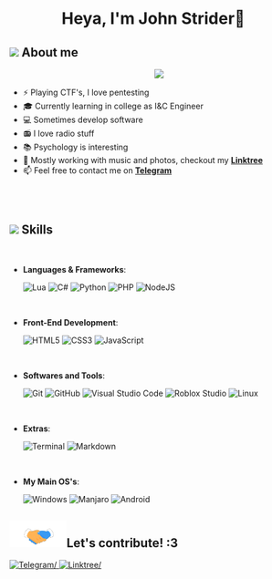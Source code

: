 <h1 align="center">Heya, I'm John Strider👋</h1>

## <picture><img src = "https://cdn3.emoji.gg/emojis/8649_FoxxoTail.gif" width = 50px></picture> **About me**

<picture> <img align="right" src="https://media2.giphy.com/media/YQitE4YNQNahy/giphy.gif" width = 250px></picture>

<br>

- ⚡ Playing CTF's, I love pentesting
- 🎓 Currently learning in college as I&C Engineer
- 💻 Sometimes develop software
- 📻 I love radio stuff
- 📚 Psychology is interesting
- 🎵 Mostly working with music and photos, checkout my **[Linktree](https://linktr.ee/johnstrider)**
- 📫 Feel free to contact me on **[Telegram](https://t.me/John_Strider)**

<br><br>

## <img src="https://media2.giphy.com/media/QssGEmpkyEOhBCb7e1/giphy.gif?cid=ecf05e47a0n3gi1bfqntqmob8g9aid1oyj2wr3ds3mg700bl&rid=giphy.gif" width ="50"><b> Skills</b>
<br>

<p align="center">

- **Languages & Frameworks**:
    
    ![Lua](https://img.shields.io/badge/Lua-%232C2D72.svg?style=for-the-badge&logo=lua&logoColor=white)
    ![C#](https://img.shields.io/badge/Csharp-%23239120.svg?style=for-the-badge&logo=csharp&logoColor=white)
    ![Python](https://img.shields.io/badge/Python-%2314354C.svg?style=for-the-badge&logo=python&logoColor=white)
    ![PHP](https://img.shields.io/badge/PHP-%23777BB4.svg?style=for-the-badge&logo=php&logoColor=white)
    ![NodeJS](https://img.shields.io/badge/NodeJS-%23339933.svg?style=for-the-badge&logo=nodedotjs&logoColor=white)

<br>   
    
- **Front-End Development**:

   ![HTML5](https://img.shields.io/badge/HTML5%20-%23E34F26.svg?style=for-the-badge&logo=html5&logoColor=white)
   ![CSS3](https://img.shields.io/badge/CSS%20-%231572B6.svg?style=for-the-badge&logo=css3&logoColor=white)
   ![JavaScript](https://img.shields.io/badge/JavaScript%20-%23F7DF1E.svg?style=for-the-badge&logo=javascript&logoColor=black)

<br>

- **Softwares and Tools**:

    ![Git](https://img.shields.io/badge/git-%23F05033.svg?style=for-the-badge&logo=git&logoColor=white)
    ![GitHub](https://img.shields.io/badge/github-%23121011.svg?style=for-the-badge&logo=github&logoColor=white)
    ![Visual Studio Code](https://img.shields.io/badge/Visual%20Studio%20Code-0078d7.svg?style=for-the-badge&logo=visual-studio-code&logoColor=white)
    ![Roblox Studio](https://img.shields.io/badge/Roblox%20Studio-%23000000.svg?style=for-the-badge&logo=roblox&logoColor=white)
    ![Linux](https://img.shields.io/badge/Linux-FCC624?style=for-the-badge&logo=linux&logoColor=black)
    

<br>

- **Extras**:

    ![Terminal](https://img.shields.io/badge/Terminal-%23054020?style=for-the-badge&logo=gnu-bash&logoColor=white)
    ![Markdown](https://img.shields.io/badge/markdown-%23000000.svg?style=for-the-badge&logo=markdown&logoColor=white)
    
<br>
    
- **My Main OS's**:
    
    ![Windows](https://img.shields.io/badge/Windows%2010-%230078D6?style=for-the-badge&logo=windows&logoColor=white)
    ![Manjaro](https://img.shields.io/badge/Manjaro-%2335BF5C?style=for-the-badge&logo=manjaro&logoColor=white)
    ![Android](https://img.shields.io/badge/Android-%233DDC84?style=for-the-badge&logo=android&logoColor=white)

</p>


## <b><img src="./mdImages/handshake.gif" width ="100">Let's contribute! :3</b>
<div align='left'>
<a href="https://t.me/John_Strider" target="_blank">
    <img src="https://img.shields.io/badge/Telegram: John_Strider-%2326A5E4.svg?color=26A5E4&style=for-the-badge&logo=telegram&logoColor=white" alt=Telegram/>
    </a>
<a href="https://linktr.ee/johnstrider" target="_blank">
    <img src="https://img.shields.io/badge/Linktree-%2343E55E.svg?color=43E55E4&style=for-the-badge&logo=linktree&logoColor=white" alt=Linktree/>
    </a>
</div>

